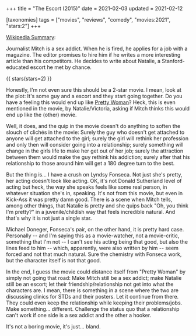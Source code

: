 +++
title = "The Escort (2015)"
date = 2021-02-03
updated = 2021-02-12

[taxonomies]
tags = ["movies", "reviews", "comedy", "movies:2021", "stars:2"]
+++

[Wikipedia Summary](https://en.wikipedia.org/wiki/The_Escort_(2015_film)):

Journalist Mitch is a sex addict. When he is fired, he applies for a job with a
magazine. The editor promises to hire him if he writes a more interesting
article than his competitors. He decides to write about Natalie, a
Stanford-educated escort he met by chance.

<!-- more -->

{{ stars(stars=2) }}

Honestly, I'm not even sure this should be a 2-star movie. I mean, look at the
plot: It's some guy and a escort and they start going together. Do you have a
feeling this would end up like [Pretty
Woman](https://en.wikipedia.org/wiki/Pretty_Woman)? Heck, this is even mentioned
in the movie, by Natalie/Victoria, asking if Mitch thinks this would end up like
the (other) movie.

Well, it does, and the quip in the movie doesn't do anything to soften the
slouch of clichés in the movie: Surely the guy who doesn't get attached to
anyone will get attached to the girl; surely the girl will rethink her
profession and only then will consider going into a relationship; surely
something will change in the girls life to make her get out of her job; surely
the attraction between them would make the guy rethink his addiction; surely
after that his relationship to those around him will get a 180 degree turn to
the best.

But the thing is... I have a crush on Lyndsy Fonseca. Not just she's pretty, her
acting doesn't look like acting. OK, it's not Donald Sutherland level of acting
but heck, the way she speaks feels like some real person, in whatever situation
she's in, speaking. It's not from this movie, but even in Kick-Ass it was pretty
damn good. There is a scene when Mitch tells, among other things, that Natalie
is pretty and she quips back "Oh, you think I'm pretty?" in a juvenile/childish
way that feels incredible natural. And that's why it is not just a single star.

Michael Doneger, Fonseca's pair, on the other hand, it is pretty hard
case. Personally -- and I'm saying this as a movie-watcher, not a movie-critic,
something that I'm not -- I can't see his acting being that good, but also the
lines feed to him -- which, apparently, were also written by him -- seem forced
and not that much natural. Sure the chemistry with Fonseca work, but the
character itself is not that good.

In the end, I guess the movie could distance itself from "Pretty Woman" by
simply not going that road: Make Mitch still be a sex addict; make Natalie still
be an escort; let their friendship/relationship not get into what the characters
are. I mean, there is something in a scene where the two are discussing clinics
for STDs and their posters. Let it continue from there. They could even keep the
relationship while keeping their problems/jobs. Make
something... different. Challenge the status quo that a relationship can't work
if one side is a sex addict and the other a hooker.

It's not a boring movie, it's just... bland.
